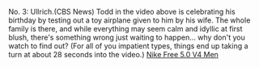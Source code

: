 No. 3: Ullrich.(CBS News) Todd in the video above is celebrating his birthday by testing out a toy airplane given to him by his wife. The whole family is there, and while everything may seem calm and idyllic at first blush, there's something wrong just waiting to happen... why don't you watch to find out? (For all of you impatient types, things end up taking a turn at about 28 seconds into the video.)
 <a href="http://www.cms4hearts.com/freerun_us.asp?Running_Shoes=nike-free-50-v4-men-c-39.html" title="Nike Free 5.0 V4 Men">Nike Free 5.0 V4 Men</a>